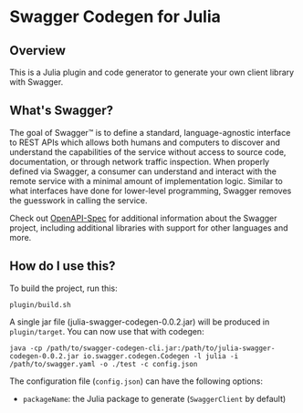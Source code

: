 # Swagger Codegen for Julia

## Overview
This is a Julia plugin and code generator to generate your own client library with Swagger.

## What's Swagger?
The goal of Swagger™ is to define a standard, language-agnostic interface to REST APIs which allows both humans and computers to discover and understand the capabilities of the service without access to source code, documentation, or through network traffic inspection. When properly defined via Swagger, a consumer can understand and interact with the remote service with a minimal amount of implementation logic. Similar to what interfaces have done for lower-level programming, Swagger removes the guesswork in calling the service.


Check out [OpenAPI-Spec](https://github.com/OAI/OpenAPI-Specification) for additional information about the Swagger project, including additional libraries with support for other languages and more. 

## How do I use this?
To build the project, run this:

```
plugin/build.sh
```

A single jar file (julia-swagger-codegen-0.0.2.jar) will be produced in `plugin/target`.  You can now use that with codegen:

```
java -cp /path/to/swagger-codegen-cli.jar:/path/to/julia-swagger-codegen-0.0.2.jar io.swagger.codegen.Codegen -l julia -i /path/to/swagger.yaml -o ./test -c config.json
```

The configuration file (`config.json`) can have the following options:

- `packageName`: the Julia package to generate (`SwaggerClient` by default)
